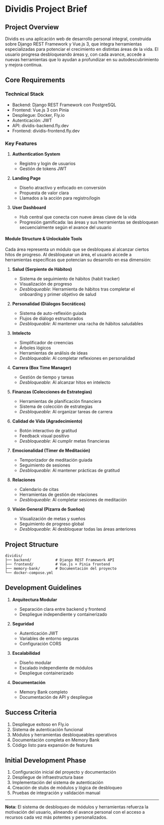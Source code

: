 # Dividis Project Brief

## Project Overview
Dividis es una aplicación web de desarrollo personal integral, construida sobre Django REST Framework y Vue.js 3, que integra herramientas especializadas para potenciar el crecimiento en distintas áreas de la vida. El usuario progresa desbloqueando áreas y, con cada avance, accede a nuevas herramientas que lo ayudan a profundizar en su autodescubrimiento y mejora continua.

## Core Requirements

### Technical Stack
- Backend: Django REST Framework con PostgreSQL
- Frontend: Vue.js 3 con Pinia
- Despliegue: Docker, Fly.io
- Autenticación: JWT
- API: dividis-backend.fly.dev
- Frontend: dividis-frontend.fly.dev

### Key Features

1. **Authentication System**
   - Registro y login de usuarios
   - Gestión de tokens JWT

2. **Landing Page**
   - Diseño atractivo y enfocado en conversión
   - Propuesta de valor clara
   - Llamados a la acción para registro/login

3. **User Dashboard**
   - Hub central que conecta con nueve áreas clave de la vida
   - Progresión gamificada: las áreas y sus herramientas se desbloquean secuencialmente según el avance del usuario

#### Module Structure & Unlockable Tools

Cada área representa un módulo que se desbloquea al alcanzar ciertos hitos de progreso. Al desbloquear un área, el usuario accede a herramientas específicas que potencian su desarrollo en esa dimensión:

1. **Salud (Serpiente de Hábitos)**
   - Sistema de seguimiento de hábitos (habit tracker)
   - Visualización de progreso
   - *Desbloqueable*: Herramienta de hábitos tras completar el onboarding y primer objetivo de salud

2. **Personalidad (Diálogos Socráticos)**
   - Sistema de auto-reflexión guiada
   - Flujos de diálogo estructurados
   - *Desbloqueable*: Al mantener una racha de hábitos saludables

3. **Intelecto**
   - Simplificador de creencias
   - Árboles lógicos
   - Herramientas de análisis de ideas
   - *Desbloqueable*: Al completar reflexiones en personalidad

4. **Carrera (Box Time Manager)**
   - Gestión de tiempo y tareas
   - *Desbloqueable*: Al alcanzar hitos en intelecto

5. **Finanzas (Colecciones de Estrategias)**
   - Herramientas de planificación financiera
   - Sistema de colección de estrategias
   - *Desbloqueable*: Al organizar tareas de carrera

6. **Calidad de Vida (Agradecimiento)**
   - Botón interactivo de gratitud
   - Feedback visual positivo
   - *Desbloqueable*: Al cumplir metas financieras

7. **Emocionalidad (Timer de Meditación)**
   - Temporizador de meditación guiada
   - Seguimiento de sesiones
   - *Desbloqueable*: Al mantener prácticas de gratitud

8. **Relaciones**
   - Calendario de citas
   - Herramientas de gestión de relaciones
   - *Desbloqueable*: Al completar sesiones de meditación

9. **Visión General (Pizarra de Sueños)**
   - Visualización de metas y sueños
   - Seguimiento de progreso global
   - *Desbloqueable*: Al desbloquear todas las áreas anteriores

## Project Structure
```
dividis/
├── backend/           # Django REST Framework API
├── frontend/          # Vue.js + Pinia frontend
├── memory-bank/       # Documentación del proyecto
└── docker-compose.yml
```

## Development Guidelines
1. **Arquitectura Modular**
   - Separación clara entre backend y frontend
   - Despliegue independiente y containerizado

2. **Seguridad**
   - Autenticación JWT
   - Variables de entorno seguras
   - Configuración CORS

3. **Escalabilidad**
   - Diseño modular
   - Escalado independiente de módulos
   - Despliegue containerizado

4. **Documentación**
   - Memory Bank completo
   - Documentación de API y despliegue

## Success Criteria
1. Despliegue exitoso en Fly.io
2. Sistema de autenticación funcional
3. Módulos y herramientas desbloqueables operativos
4. Documentación completa en Memory Bank
5. Código listo para expansión de features

## Initial Development Phase
1. Configuración inicial del proyecto y documentación
2. Despliegue de infraestructura base
3. Implementación del sistema de autenticación
4. Creación de stubs de módulos y lógica de desbloqueo
5. Pruebas de integración y validación manual

---

**Nota:** El sistema de desbloqueo de módulos y herramientas refuerza la motivación del usuario, alineando el avance personal con el acceso a recursos cada vez más potentes y personalizados.
